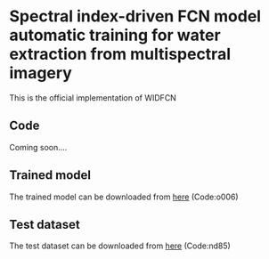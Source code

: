 # Spectral index-driven FCN model automatic training for water extraction from multispectral imagery
This is the official implementation of WIDFCN

## Code
Coming soon....


## Trained model
The trained model can be downloaded from [here](https://pan.baidu.com/s/12k8OAa4KFBzlcVfZBbrPdQ) (Code:o006)


## Test dataset

The test dataset can be downloaded from [here](https://pan.baidu.com/s/1-AZOYAW2H5YOsBVGQE0QMg) (Code:nd85)
